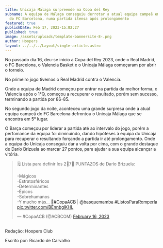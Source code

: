 ```yaml
---
title: Unicaja Málaga surpreende na Copa del Rey
subname: A equipa de Málaga conseguiu derrotar a atual equipa campeã em título
  do FC Barcelona, numa partida itensa após prolongamento
featured: true
publishDate: Feb 17, 2023-15:02:27
published: true
image: /assets/uploads/template-bannersite-8-.png
author: Hoopers
layout: ../../../Layout/single-article.astro
---
```

<!--StartFragment-->

No passado dia 16, deu-se início a Copa del Rey 2023, onde o Real Madrid, o FC Barcelona, o Valencia Basket e o Unicaja Málaga começaram por abrir o torneio.



No primeiro jogo tivemos o Real Madrid contra o Valencia.

Onde a equipa de Madrid começou por entrar na partida da melhor forma, o Valencia após o 1°Q, começou a recuperar o resultado, porém sem sucesso, terminando a partida por 86-85. 



No segundo jogo da noite, aconteceu uma grande surpresa onde a atual equipa campeã do FC Barcelona defrontou o Unicaja Málaga que se encontra em 5° lugar. 

O Barça começou por liderar a partida até ao intervalo do jogo, porém a perfomance da equipa foi diminuindo, dando hipóteses à equipa do Unicaja para recuperar o resultando forçando a partida ir até prolongamento. Onde a equipa do Unicaja conseguiu dar a volta por cima, com o grande destaque de Darío Brizuela ao marcar 27 pontos, para ajudar a sua equipa alcançar a vitória.

<!--StartFragment-->

<blockquote class="twitter-tweet"><p lang="es" dir="ltr">🗒️ Lista para definir los 2⃣7⃣ PUNTAZOS de Darío Brizuela:<br><br>-Mágicos<br>-Estratosféricos<br>-Determinantes<br>-Épicos<br>-Sobrehumanos<br>-Y mucho más... 🐍<a href="https://twitter.com/hashtag/CopaACB?src=hash&amp;ref_src=twsrc%5Etfw">#CopaACB</a> | <a href="https://twitter.com/basquemamba?ref_src=twsrc%5Etfw">@basquemamba</a> <a href="https://twitter.com/hashtag/ListosParaRomperla?src=hash&amp;ref_src=twsrc%5Etfw">#ListosParaRomperla</a> <a href="https://t.co/BEnnbglKHL">pic.twitter.com/BEnnbglKHL</a></p>&mdash; #CopaACB (@ACBCOM) <a href="https://twitter.com/ACBCOM/status/1626362142537424897?ref_src=twsrc%5Etfw">February 16, 2023</a></blockquote> <script async src="https://platform.twitter.com/widgets.js" charset="utf-8"></script>

<!--EndFragment-->



\
R﻿edação: Hoopers Club

E﻿scrito por: Ricardo de Carvalho

<!--EndFragment-->